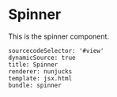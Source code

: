 # Spinner

This is the spinner component.

```iframe
sourcecodeSelector: '#view'
dynamicSource: true
title: Spinner
renderer: nunjucks
template: jsx.html
bundle: spinner
```
